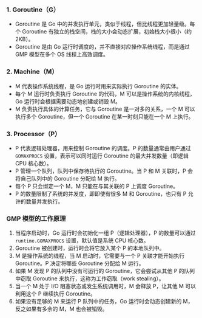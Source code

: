 ### 1. Goroutine（G）
- Goroutine 是 Go 中的并发执行单元，类似于线程，但比线程更加轻量级。每个 Goroutine 有独立的栈空间，栈的大小会动态扩展，初始栈大小很小（约 2KB）。
- Goroutine 是由 Go 运行时调度的，并不直接对应操作系统线程，而是通过 GMP 模型在多个 OS 线程上高效调度。
  
### 2. Machine（M）
- M 代表操作系统线程，是 Go 运行时用来实际执行 Goroutine 的实体。
- 每个 M 运行时负责执行 Goroutine 的代码，M 可以是操作系统的内核线程，Go 运行时会根据需要动态地创建或销毁 M。
- M 负责执行具体的计算任务，它与 Goroutine 是一对多的关系，一个 M 可以执行多个 Goroutine，但一个 Goroutine 在某一时刻只能在一个 M 上执行。

### 3. Processor（P）
- P 代表逻辑处理器，用来控制 Goroutine 的调度。P 的数量通常由用户通过 `GOMAXPROCS` 设置，表示可以同时运行 Goroutine 的最大并发数量（即逻辑 CPU 核心数）。
- P 管理一个队列，队列中保存待执行的 Goroutine。当 P 和 M 关联时，P 会将自己队列中的 Goroutine 分配给 M 执行。
- 每个 P 只会绑定一个 M，M 只能在与其关联的 P 上调度 Goroutine。
- P 的数量限制了系统的并发度，即即使有很多 M 和 Goroutine，也只有 P 允许的数量并发执行。

### GMP 模型的工作原理
1. 当程序启动时，Go 运行时会初始化一组 P（逻辑处理器），P 的数量可以通过 `runtime.GOMAXPROCS` 设置，默认值是系统 CPU 核心数。
2. Goroutine 被创建时，运行时会将它放入某个 P 的本地队列中。
3. M 是操作系统的线程，当 M 启动时，它需要与一个 P 关联才能开始执行 Goroutine。P 决定将哪些 Goroutine 分配给 M 运行。
4. 如果 M 发现 P 的队列中没有可运行的 Goroutine，它会尝试从其他 P 的队列中窃取 Goroutine 来执行，这称为工作窃取（work stealing）。
5. 当一个 M 处于 I/O 阻塞状态或发生系统调用时，M 会释放 P，让其他 M 可以利用这个 P 继续执行 Goroutine。
6. 如果没有足够的 M 来运行 P 队列中的任务，Go 运行时会动态创建新的 M，反之如果有多余的 M，M 也会被销毁。





